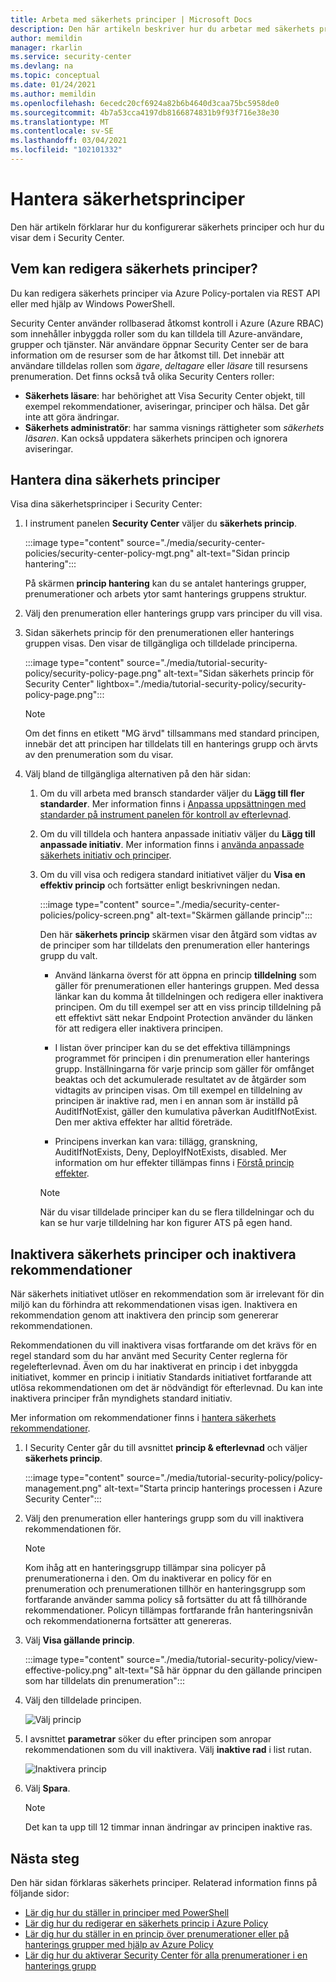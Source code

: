 ```yaml
---
title: Arbeta med säkerhets principer | Microsoft Docs
description: Den här artikeln beskriver hur du arbetar med säkerhets principer i Azure Security Center.
author: memildin
manager: rkarlin
ms.service: security-center
ms.devlang: na
ms.topic: conceptual
ms.date: 01/24/2021
ms.author: memildin
ms.openlocfilehash: 6ecedc20cf6924a82b6b4640d3caa75bc5958de0
ms.sourcegitcommit: 4b7a53cca4197db8166874831b9f93f716e38e30
ms.translationtype: MT
ms.contentlocale: sv-SE
ms.lasthandoff: 03/04/2021
ms.locfileid: "102101332"
---
```

# <a name="manage-security-policies"></a>Hantera säkerhetsprinciper

Den här artikeln förklarar hur du konfigurerar säkerhets principer och hur du visar dem i Security Center. 

## <a name="who-can-edit-security-policies"></a>Vem kan redigera säkerhets principer?

Du kan redigera säkerhets principer via Azure Policy-portalen via REST API eller med hjälp av Windows PowerShell.

Security Center använder rollbaserad åtkomst kontroll i Azure (Azure RBAC) som innehåller inbyggda roller som du kan tilldela till Azure-användare, grupper och tjänster. När användare öppnar Security Center ser de bara information om de resurser som de har åtkomst till. Det innebär att användare tilldelas rollen som *ägare*, *deltagare* eller *läsare* till resursens prenumeration. Det finns också två olika Security Centers roller:

- **Säkerhets läsare**: har behörighet att Visa Security Center objekt, till exempel rekommendationer, aviseringar, principer och hälsa. Det går inte att göra ändringar.
- **Säkerhets administratör**: har samma visnings rättigheter som *säkerhets läsaren*. Kan också uppdatera säkerhets principen och ignorera aviseringar.

## <a name="manage-your-security-policies"></a>Hantera dina säkerhets principer

Visa dina säkerhetsprinciper i Security Center:

1. I instrument panelen **Security Center** väljer du **säkerhets princip**.

    :::image type="content" source="./media/security-center-policies/security-center-policy-mgt.png" alt-text="Sidan princip hantering":::

   På skärmen **princip hantering** kan du se antalet hanterings grupper, prenumerationer och arbets ytor samt hanterings gruppens struktur.

1. Välj den prenumeration eller hanterings grupp vars principer du vill visa.

1. Sidan säkerhets princip för den prenumerationen eller hanterings gruppen visas. Den visar de tillgängliga och tilldelade principerna.

    :::image type="content" source="./media/tutorial-security-policy/security-policy-page.png" alt-text="Sidan säkerhets princip för Security Center" lightbox="./media/tutorial-security-policy/security-policy-page.png":::

    > [!NOTE]
    > Om det finns en etikett "MG ärvd" tillsammans med standard principen, innebär det att principen har tilldelats till en hanterings grupp och ärvts av den prenumeration som du visar.

1. Välj bland de tillgängliga alternativen på den här sidan:

    1. Om du vill arbeta med bransch standarder väljer du **Lägg till fler standarder**. Mer information finns i [Anpassa uppsättningen med standarder på instrument panelen för kontroll av efterlevnad](update-regulatory-compliance-packages.md).

    1. Om du vill tilldela och hantera anpassade initiativ väljer du **Lägg till anpassade initiativ**. Mer information finns i [använda anpassade säkerhets initiativ och principer](custom-security-policies.md).

    1. Om du vill visa och redigera standard initiativet väljer du **Visa en effektiv princip** och fortsätter enligt beskrivningen nedan. 

        :::image type="content" source="./media/security-center-policies/policy-screen.png" alt-text="Skärmen gällande princip":::

       Den här **säkerhets princip** skärmen visar den åtgärd som vidtas av de principer som har tilldelats den prenumeration eller hanterings grupp du valt.
       
       * Använd länkarna överst för att öppna en princip **tilldelning** som gäller för prenumerationen eller hanterings gruppen. Med dessa länkar kan du komma åt tilldelningen och redigera eller inaktivera principen. Om du till exempel ser att en viss princip tilldelning på ett effektivt sätt nekar Endpoint Protection använder du länken för att redigera eller inaktivera principen.
       
       * I listan över principer kan du se det effektiva tillämpnings programmet för principen i din prenumeration eller hanterings grupp. Inställningarna för varje princip som gäller för omfånget beaktas och det ackumulerade resultatet av de åtgärder som vidtagits av principen visas. Om till exempel en tilldelning av principen är inaktive rad, men i en annan som är inställd på AuditIfNotExist, gäller den kumulativa påverkan AuditIfNotExist. Den mer aktiva effekter har alltid företräde.
       
       * Principens inverkan kan vara: tillägg, granskning, AuditIfNotExists, Deny, DeployIfNotExists, disabled. Mer information om hur effekter tillämpas finns i [Förstå princip effekter](../governance/policy/concepts/effects.md).

       > [!NOTE]
       > När du visar tilldelade principer kan du se flera tilldelningar och du kan se hur varje tilldelning har kon figurer ATS på egen hand.


## <a name="disable-security-policies-and-disable-recommendations"></a>Inaktivera säkerhets principer och inaktivera rekommendationer

När säkerhets initiativet utlöser en rekommendation som är irrelevant för din miljö kan du förhindra att rekommendationen visas igen. Inaktivera en rekommendation genom att inaktivera den princip som genererar rekommendationen.

Rekommendationen du vill inaktivera visas fortfarande om det krävs för en regel standard som du har använt med Security Center reglerna för regelefterlevnad. Även om du har inaktiverat en princip i det inbyggda initiativet, kommer en princip i initiativ Standards initiativet fortfarande att utlösa rekommendationen om det är nödvändigt för efterlevnad. Du kan inte inaktivera principer från myndighets standard initiativ.

Mer information om rekommendationer finns i [hantera säkerhets rekommendationer](security-center-recommendations.md).

1. I Security Center går du till avsnittet **princip & efterlevnad** och väljer **säkerhets princip**.

    :::image type="content" source="./media/tutorial-security-policy/policy-management.png" alt-text="Starta princip hanterings processen i Azure Security Center":::

2. Välj den prenumeration eller hanterings grupp som du vill inaktivera rekommendationen för.

   > [!NOTE]
   > Kom ihåg att en hanteringsgrupp tillämpar sina policyer på prenumerationerna i den. Om du inaktiverar en policy för en prenumeration och prenumerationen tillhör en hanteringsgrupp som fortfarande använder samma policy så fortsätter du att få tillhörande rekommendationer. Policyn tillämpas fortfarande från hanteringsnivån och rekommendationerna fortsätter att genereras.

1. Välj **Visa gällande princip**.

    :::image type="content" source="./media/tutorial-security-policy/view-effective-policy.png" alt-text="Så här öppnar du den gällande principen som har tilldelats din prenumeration":::

1. Välj den tilldelade principen.

   ![Välj princip](./media/tutorial-security-policy/security-policy.png)

1. I avsnittet **parametrar** söker du efter principen som anropar rekommendationen som du vill inaktivera. Välj **inaktive rad** i list rutan.

   ![Inaktivera princip](./media/tutorial-security-policy/disable-policy.png)

1. Välj **Spara**.

   > [!NOTE]
   > Det kan ta upp till 12 timmar innan ändringar av principen inaktive ras.

## <a name="next-steps"></a>Nästa steg
Den här sidan förklaras säkerhets principer. Relaterad information finns på följande sidor:

- [Lär dig hur du ställer in principer med PowerShell](../governance/policy/assign-policy-powershell.md)
- [Lär dig hur du redigerar en säkerhets princip i Azure Policy](../governance/policy/tutorials/create-and-manage.md)
- [Lär dig hur du ställer in en princip över prenumerationer eller på hanterings grupper med hjälp av Azure Policy](../governance/policy/overview.md)
- [Lär dig hur du aktiverar Security Center för alla prenumerationer i en hanterings grupp](onboard-management-group.md)